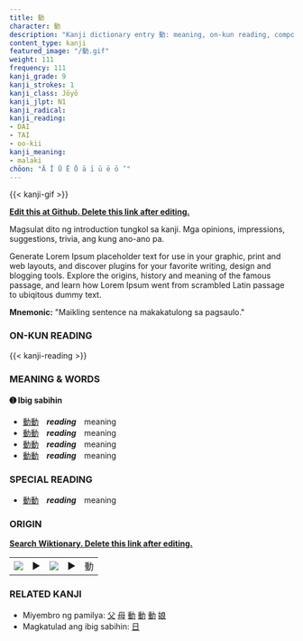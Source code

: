 ```yaml
---
title: 動
character: 動
description: "Kanji dictionary entry 動: meaning, on-kun reading, compounds, origin, related kanji"
content_type: kanji
featured_image: "/動.gif"
weight: 111
frequency: 111
kanji_grade: 9
kanji_strokes: 1
kanji_class: Jōyō
kanji_jlpt: N1
kanji_radical: 
kanji_reading: 
- DAI
- TAI
- oo-kii
kanji_meaning:
- malaki
chōon: "Ā Ī Ū Ē Ō ā ī ū ē ō ’"
---
```

[//]: # (Don't edit the line below. Kanji animated GIF code is automatically generated.)
{{< kanji-gif >}}

[//]: # (Edit below this line.)

**[Edit this at Github. Delete this link after editing.](https://github.com/tim0g/tim/tree/main/content/kanji/動/index.md)**

Magsulat dito ng introduction tungkol sa kanji. Mga opinions, impressions, suggestions, trivia, ang kung ano-ano pa.

Generate Lorem Ipsum placeholder text for use in your graphic, print and web layouts, and discover plugins for your favorite writing, design and blogging tools. Explore the origins, history and meaning of the famous passage, and learn how Lorem Ipsum went from scrambled Latin passage to ubiqitous dummy text.
 
**Mnemonic:** "Maikling sentence na makakatulong sa pagsaulo."

### ON-KUN READING

[//]: # (Don't edit the line below. ON-KUN READING code is automatically generated.)
{{< kanji-reading >}}

### MEANING & WORDS

#### ➊ **Ibig sabihin**
  - [動](../動)[動](../動)　***reading***　meaning
  - [動](../動)[動](../動)　***reading***　meaning
  - [動](../動)[動](../動)　***reading***　meaning
  - [動](../動)[動](../動)　***reading***　meaning

### SPECIAL READING
  - [動](../動)[動](../動)　***reading***　meaning

### ORIGIN

**[Search Wiktionary. Delete this link after editing.](https://wiktionary.org/wiki/動)**
<table class="kanji-table"><tr><td>
<img src="60px-動-bronze.svg.png">
</td><td>▶</td><td>
<img src="60px-動-oracle.svg.png">
</td><td>▶</td>
<td class="kanji-origin">動</td>
</tr></table>

### RELATED KANJI
- Miyembro ng pamilya: [父](../父) [母](../母) [動](../動) [動](../動) [動](../動) [娘](../娘)
- Magkatulad ang ibig sabihin: [日](../日)
